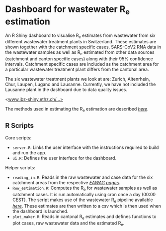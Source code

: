 # Dashboard for wastewater R<sub>e</sub> estimation

An R Shiny dashboard to visualise R<sub>e</sub> estimates from wastewater from six different wastewater treatment plants in Switzerland. These estimates are shown together with the catchment specific cases, SARS-CoV2 RNA data in the wastewater samples as well as R<sub>e</sub> estimated from other data sources (catchment and canton specific cases) along with their 95% confidence intervals. Catchment specific cases are included as the catchment area for a particular wastewater treatment plant differs from the cantonal area.

The six wastewater treatment plants we look at are: Zurich, Altenrhein, Chur, Laupen, Lugano and Lausanne. Currently, we have not included the Lausanne plant in the dashboard due to data quality issues.

<www.ibz-shiny.ethz.ch/...>

The methods used in estimating the R<sub>e</sub> estimation are described *[here](https://www.medrxiv.org/content/10.1101/2021.04.29.21255961v1.article-info)*.

## R Scripts

Core scripts:  
* `server.R`: Links the user interface with the instructions required to build and run the app.
* `ui.R`: Defines the user interface for the dashboard.<br>

Helper scripts:
* `reading_in.R`: Reads in the raw wastewater and case data for the six catchment areas from the respective *[EAWAG pages](https://sensors-eawag.ch/sars/overview.html)*. 
* `Rww_estimation.R`: Computes the R<sub>e</sub> for wastewater samples as well as catchment cases. It is run automatically using cron once a day (00:00 CEST). The script makes use of the wastewater R<sub>e</sub> pipeline available *[here](https://github.com/JSHuisman/wastewaterRe)*. These estimates are then written to a csv which is then used when the dashboard is launched.
* `plot_maker.R`: Reads in cantonal R<sub>e</sub> estimates and defines functions to plot cases, raw wastewater data and the estimated R<sub>e</sub>.

